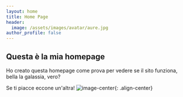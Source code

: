```yaml
---
layout: home
title: Home Page
header:
  image: /assets/images/avatar/aure.jpg
author_profile: false
---
```


## Questa è la mia homepage

Ho creato questa homepage come prova per vedere se il sito funziona, bella la galassia, vero?

Se ti piacce eccone un'altra!
![image-center](http://allpicts.in/download/8708/2016/05/Crab_Nebula_for_Cool_Galaxy_Backgrounds-1920x1080.jpg){: .align-center}
